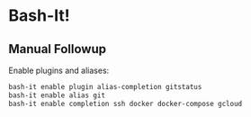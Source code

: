 # Bash-It!

## Manual Followup

Enable plugins and aliases:

```bash
bash-it enable plugin alias-completion gitstatus
bash-it enable alias git
bash-it enable completion ssh docker docker-compose gcloud
```
